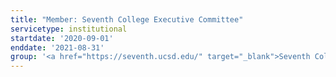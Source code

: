 ```yaml
---
title: "Member: Seventh College Executive Committee"
servicetype: institutional
startdate: '2020-09-01'
enddate: '2021-08-31'
group: '<a href="https://seventh.ucsd.edu/" target="_blank">Seventh College</a>, <a href="https://ucsd.edu/" target="_blank">UC San Diego</a>'
---
```

